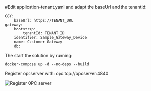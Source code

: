 #Edit application-tenant.yaml and adapt the baseUrl and the tenantId:

    C8Y:
        baseUrl: https://TENANT_URL
    gateway:
        bootstrap:
            tenantId: TENANT_ID
        identifier: Sample_Gateway_Device
        name: Customer Gateway
        db:

The start the solution by running:

    docker-compose up -d --no-deps --build

Register opcserver with: opc.tcp://opcserver:4840

![Register OPC server](../doc/Register.png)